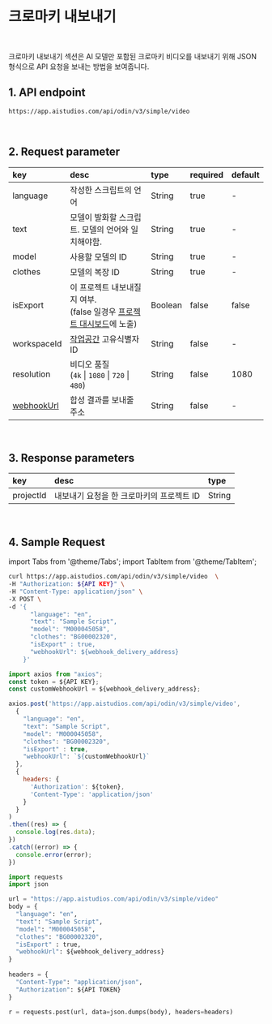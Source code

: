 # 크로마키 내보내기

<br/>

크로마키 내보내기 섹션은 AI 모델만 포함된 크로마키 비디오를 내보내기 위해 JSON 형식으로 API 요청을 보내는 방법을 보여줍니다.

## 1. API endpoint

```http
https://app.aistudios.com/api/odin/v3/simple/video
```

<br/>

## 2. Request parameter

| key | desc | type | required | default |
| :--- | :--- | :--- | :--- | :--- |
| language | 작성한 스크립트의 언어 | String | true | - |
| text | 모델이 발화할 스크립트. 모델의 언어와 일치해야함. | String | true | - |
| model | 사용할 모델의 ID | String | true | - |
| clothes | 모델의 복장 ID | String | true | - |
| isExport | 이 프로젝트 내보내질지 여부. <br />(false 일경우 [프로젝트 대시보드](https://app.aistudios.com/dashboard)에 노출) | Boolean | false | false |
| workspaceId | [작업공간](./workspaces) 고유식별자 ID | String | false | - |
| resolution | 비디오 품질 <br />(`4k` \| `1080` \| `720` \| `480`) | String | false | 1080 |
| [webhookUrl](../reference/webhook) | 합성 결과를 보내줄 주소 | String | false | - |

<!-- | ttsType | 모델의 기본 음성이 아닌 외부 TTS 정보 | Json | false | - | -->

<br/>

## 3. Response parameters

| key | desc | type |
| :--- | :--- | :--- |
| projectId | 내보내기 요청을 한 크로마키의 프로젝트 ID | String |

<br/>


## 4. Sample Request

import Tabs from '@theme/Tabs';
import TabItem from '@theme/TabItem';

<Tabs>
<TabItem value="curl" label="cURL">

```bash
curl https://app.aistudios.com/api/odin/v3/simple/video  \
-H "Authorization: ${API KEY}" \
-H "Content-Type: application/json" \
-X POST \
-d '{
      "language": "en",
      "text": "Sample Script",
      "model": "M000045058",
      "clothes": "BG00002320",
      "isExport" : true,
      "webhookUrl": ${webhook_delivery_address}
    }'
```

</TabItem>
<TabItem value="js" label="Node.js">

```js
import axios from "axios"; 
const token = ${API KEY};
const customWebhookUrl = ${webhook_delivery_address};

axios.post('https://app.aistudios.com/api/odin/v3/simple/video', 
  {
    "language": "en",
    "text": "Sample Script",
    "model": "M000045058",
    "clothes": "BG00002320",
    "isExport" : true,
    "webhookUrl": `${customWebhookUrl}`
  }, 
  {
    headers: {
      'Authorization': ${token},
      'Content-Type': 'application/json'
    }
  }
)
.then((res) => {
  console.log(res.data);
})
.catch((error) => {
  console.error(error);
})
```

</TabItem>
<TabItem value="py" label="Python">

```py
import requests
import json

url = "https://app.aistudios.com/api/odin/v3/simple/video"
body = {
  "language": "en",
  "text": "Sample Script",
  "model": "M000045058",
  "clothes": "BG00002320",
  "isExport" : true,
  "webhookUrl": ${webhook_delivery_address}
}
    
headers = {
  "Content-Type": "application/json",
  "Authorization": ${API TOKEN}
}

r = requests.post(url, data=json.dumps(body), headers=headers)
```

</TabItem>
</Tabs>

